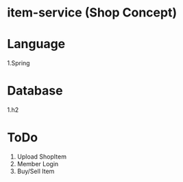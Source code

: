 # item-service (Shop Concept)

# Language
1.Spring

# Database
1.h2

# ToDo
1. Upload ShopItem
2. Member Login
3. Buy/Sell Item
